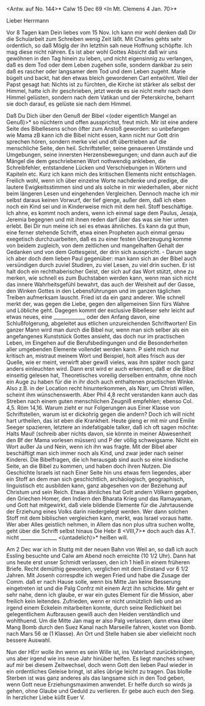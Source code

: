 <Antw. auf No. 144>* Calw 15 Dec 69
 <In Mt. Clemens 4 Jan. 70>*

Lieber Herrmann

Vor 8 Tagen kam Dein liebes vom 15 Nov. Ich kann mir wohl denken daß Dir die Schularbeit zum Schreiben wenig Zeit läßt. Mit Charles gehts sehr ordentlich, so daß Möglg der ihn letzthin sah neue Hoffnung schöpfte. Ich mag diese nicht nähren. Es ist aber wohl Gottes Absicht daß wir uns gewöhnen in den Tag hinein zu leben, und nicht eigensinnig zu verlangen, daß es dem Tod oder dem Leben zugehen solle, sondern dankbar zu sein daß es rascher oder langsamer dem Tod und dem Leben zugeht. Marie bügelt und backt, hat den etwas bleich gewordenen Carl entwöhnt. Weil der Papst gesagt hat: Nichts ist zu fürchten, die Kirche ist stärker als selbst der Himmel, hatte ich ihr geschrieben, jetzt werde es sie nicht mehr nach dem Himmel gelüsten, sondern nach dem Vatikan und der Peterskirche, beharrt sie doch darauf, es gelüste sie nach dem Himmel.

Daß Du Dich über den Genuß der Bibel <(oder eigentlich Mangel an Genuß)>* so nüchtern und offen aussprichst, freut mich. Mir ist eine andere Seite des Bibellesens schon öfter zum Anstoß geworden: so unbefangen wie Mama zB kann ich die Bibel nicht essen, kann nicht nur Gott drin sprechen hören, sondern merke viel und oft übertrieben auf die menschliche Seite, den heil. Schriftsteller, seine genaueren Umstände und Umgebungen, seine innersten Herzensbewegungen; und dann auch auf die Mängel die dem geschriebenen Wort nothwendig ankleben, die Schreibfehler, entstandene Lücken und Verschiebungen in Wörtern und Kapiteln etc. Kurz ich kann mich des kritischen Elements nicht entschlagen. Freilich wohl, wenn ich über einzelne Worte nachdenke und predige, die lautere Ewigkeitsstimmen sind und als solche in mir wiederhallen, aber nicht beim längeren Lesen und eingehenden Vergleichen. Dennoch mache ich mir selbst daraus keinen Vorwurf, der tief gienge, außer dem, daß ich eben noch ein Kind sei und in Kinderweise mich mit dem heil. Stoff beschäftige. Ich ahne, es kommt noch anders, wenn ich einmal sage dem Paulus, Jesaja, Jeremia begegnen und mit ihnen reden darf über das was sie hier unten erlebt. Bei Dir nun meine ich sei es etwas ähnliches. Es kann da gut thun, eine ferner stehende Schrift, etwa einen Propheten auch einmal genau exegetisch durchzuarbeiten, daß es zu einer festen Überzeugung komme von beidem zugleich, von dem zeitlichen und mangelhaften Gehalt der Gedanken und von dem Gottesgeist, der drin sich ausspricht. - Darum sage ich aber doch dem lieben Paul gegenüber: man kann sich an der Bibel auch versündigen durch zuviel Studiren, zu viel Lesen, zu viel drin suchen. Er ist halt doch ein rechthaberischer Geist, der sich auf das Wort stützt, ohne zu merken, wie schnell es zum Buchstaben werden kann, wenn man sich nicht das innere Wahrheitsgefühl bewahrt, das auch der Weisheit auf der Gasse, den Winken Gottes in den Lebensführungen und im ganzen täglichen Treiben aufmerksam lauscht. Fried ist da ein ganz anderer. Wie schnell merkt der, was gegen die Liebe, gegen den allgemeinen Sinn fürs Wahre und Löbliche geht. Dagegen kommt der exclusive Bibelleser sehr leicht auf etwas neues, eine _____________ oder den Anfang davon, eine Schlußfolgerung, abgeleitet aus etlichen unzureichenden Schriftworten! Ein ganzer Mann wird man durch die Bibel nur, wenn man sich selber als ein angefangenes Kunststück Gottes ansieht, das doch nur im practischen Leben, im Eingehen auf die Berufsbedingungen und die Besonderheiten aller umgebenden Elemente vollendet werden kann. P sieht mich nur kritisch an, mistraut meinem Wort und Beispiel, holt alles frisch aus der Quelle, wie er meint, verwirft aber gewiß vieles, was ihm später noch ganz anders einleuchten wird. Dann erst wird er auch erkennen, daß er die Bibel einseitig gelesen hat, Theoretisches voreilig derselben entnahm, ohne noch ein Auge zu haben für die in ihr doch auch enthaltenen practischen Winke. Also z.B. in der Location recht hinunterkommen, als Narr, um Christi willen, scheint ihm wünschenswerth. Aber Phil 4,8 recht verstanden kann auch das Streben nach einem guten menschlichen Zeugniß empfehlen; ebenso Col. 4,5. Röm 14,16. Warum zieht er nur Folgerungen aus Einer Klasse von Schriftstellen, warum ist er dickohrig gegen die andern? Doch ich will nicht hart urtheilen, das ist eben die Krankheit. Heute gieng er mit mir und Emilie Seeger spazieren, letztere an indefatigable talker, daß ich oft sagen möchte: Halts Maul! (schreib aber nichts davon, sie könnte in meiner Abwesenheit den Bf der Mama vorlesen müssen) und P der völlig schweigsame. Nicht ein Wort außer Ja und Nein, wenn ich ihn was fragte. 
Mit der Bibel aber beschäftigt man sich immer noch als Kind, und zwar jeder nach seiner Kinderei. Die Bibelfragen, die ich herausgab sind auch so eine kindische Seite, an die Bibel zu kommen, und haben doch ihren Nutzen. Die Geschichte Israels ist nach Einer Seite hin uns etwas fern liegendes, aber ein Stoff an dem man sich geschichtlich, archäologisch, geographisch, linguistisch etc ausbilden kann, ganz abgesehen von der Beziehung auf Christum und sein Reich. Etwas ähnliches hat Gott andern Völkern gegeben, den Griechen Homer, den Indiern den Bharata Krieg und das Ramayanam, und Gott hat mitgewirkt, daß viele bildende Elemente für die Jahrtausende der Erziehung eines Volks darin niedergelegt werden. Wer dann solchen Stoff mit dem biblischen vergleichen kann, merkt, was Israel voraus hatte. Wer aber Alles geistlich nehmen, in Allem das non plus ultra suchen wollte, geht über die Schrift selbst hinaus Die Hebr 8 <VIII,7>* doch auch das A.T. nicht _______________ <(untadelich)>* heißen will.

Am 2 Dec war ich in Stuttg mit der neuen Bahn von Weil an, so daß ich auch Essling besuchte und Calw am Abend noch erreichte (10 1/2 Uhr). Dann hat uns heute erst unser Schmidt verlassen, den ich <Lieber verehrter Herr Helfer>1 hieß in einem früheren Briefe. Recht demüthig geworden, verglichen mit dem Einstand vor 6 1/2 Jahren. Mit Josenh correspdte ich wegen Fried und habe die Zusage der Comm. daß er nach Hause solle, wenn bis Mitte Jan keine Besserung eingetreten ist und die Palg Confrz mit einem Arzt ihn schickte. Mir geht er sehr nahe, denn ich glaube, er war ein gutes Element für die Mission, aber freilich kein leitendes. Zufrieden, wenn er nicht unnützlich lieb und an irgend einem Eckelein mitarbeiten konnte, durch seine Redlichkeit bei gelegentlichem Aufbrausen gewiß auch den Heiden verständlich und wohlthuend. Um die Mitte Jan mag er also Palg verlassen, dann etwa über Mang Bomb durch den Suez Kanal nach Marseille fahren, kostet von Bomb. nach Mars 56 œ (1 Klasse). An Ort und Stelle haben sie aber vielleicht noch bessere Auswahl.

Nun der HErr wolle ihn wenn es sein Wille ist, ins Vaterland zurückbringen, uns aber irgend wie ins neue Jahr hinüber helfen. Es liegt manches schwer auf mir bei diesem Zeitwechsel, doch wenn Gott den lieben Paul wieder in ein ordentliches Geleise bringt, ist alles übrige leicht zu tragen. Das bloße Sterben ist was ganz anderes als das langsame sich in den Tod geben, wenn Gott neue Erziehungsmaximen anwendet. Er helfe durch so wirds ja gehen, ohne Glaube und Geduld zu verlieren. Er gebe auch euch den Sieg. 
 In herzlicher Liebe küßt
 Euer V.
